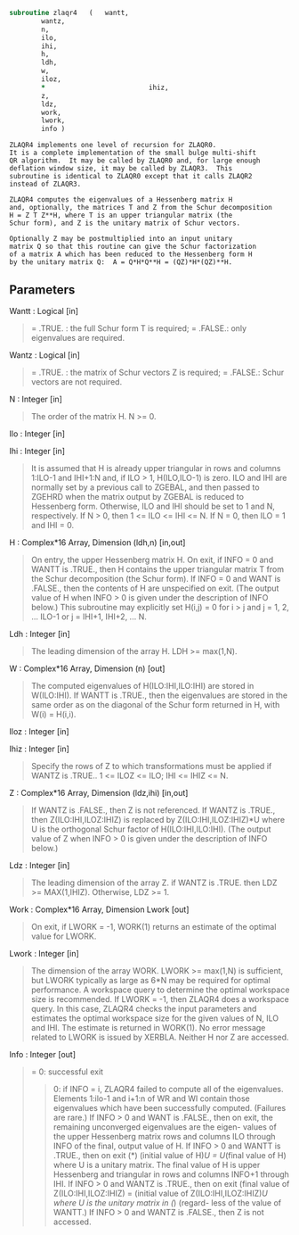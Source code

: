 ```fortran
subroutine zlaqr4	(	wantt,
		wantz,
		n,
		ilo,
		ihi,
		h,
		ldh,
		w,
		iloz,
		*                          ihiz,
		z,
		ldz,
		work,
		lwork,
		info )
```

    ZLAQR4 implements one level of recursion for ZLAQR0.
    It is a complete implementation of the small bulge multi-shift
    QR algorithm.  It may be called by ZLAQR0 and, for large enough
    deflation window size, it may be called by ZLAQR3.  This
    subroutine is identical to ZLAQR0 except that it calls ZLAQR2
    instead of ZLAQR3.

    ZLAQR4 computes the eigenvalues of a Hessenberg matrix H
    and, optionally, the matrices T and Z from the Schur decomposition
    H = Z T Z**H, where T is an upper triangular matrix (the
    Schur form), and Z is the unitary matrix of Schur vectors.

    Optionally Z may be postmultiplied into an input unitary
    matrix Q so that this routine can give the Schur factorization
    of a matrix A which has been reduced to the Hessenberg form H
    by the unitary matrix Q:  A = Q*H*Q**H = (QZ)*H*(QZ)**H.

## Parameters
Wantt : Logical [in]
> = .TRUE. : the full Schur form T is required;
> = .FALSE.: only eigenvalues are required.

Wantz : Logical [in]
> = .TRUE. : the matrix of Schur vectors Z is required;
> = .FALSE.: Schur vectors are not required.

N : Integer [in]
> The order of the matrix H.  N >= 0.

Ilo : Integer [in]

Ihi : Integer [in]
> It is assumed that H is already upper triangular in rows
> and columns 1:ILO-1 and IHI+1:N and, if ILO > 1,
> H(ILO,ILO-1) is zero. ILO and IHI are normally set by a
> previous call to ZGEBAL, and then passed to ZGEHRD when the
> matrix output by ZGEBAL is reduced to Hessenberg form.
> Otherwise, ILO and IHI should be set to 1 and N,
> respectively.  If N > 0, then 1 <= ILO <= IHI <= N.
> If N = 0, then ILO = 1 and IHI = 0.

H : Complex*16 Array, Dimension (ldh,n) [in,out]
> On entry, the upper Hessenberg matrix H.
> On exit, if INFO = 0 and WANTT is .TRUE., then H
> contains the upper triangular matrix T from the Schur
> decomposition (the Schur form). If INFO = 0 and WANT is
> .FALSE., then the contents of H are unspecified on exit.
> (The output value of H when INFO > 0 is given under the
> description of INFO below.)
> This subroutine may explicitly set H(i,j) = 0 for i > j and
> j = 1, 2, ... ILO-1 or j = IHI+1, IHI+2, ... N.

Ldh : Integer [in]
> The leading dimension of the array H. LDH >= max(1,N).

W : Complex*16 Array, Dimension (n) [out]
> The computed eigenvalues of H(ILO:IHI,ILO:IHI) are stored
> in W(ILO:IHI). If WANTT is .TRUE., then the eigenvalues are
> stored in the same order as on the diagonal of the Schur
> form returned in H, with W(i) = H(i,i).

Iloz : Integer [in]

Ihiz : Integer [in]
> Specify the rows of Z to which transformations must be
> applied if WANTZ is .TRUE..
> 1 <= ILOZ <= ILO; IHI <= IHIZ <= N.

Z : Complex*16 Array, Dimension (ldz,ihi) [in,out]
> If WANTZ is .FALSE., then Z is not referenced.
> If WANTZ is .TRUE., then Z(ILO:IHI,ILOZ:IHIZ) is
> replaced by Z(ILO:IHI,ILOZ:IHIZ)*U where U is the
> orthogonal Schur factor of H(ILO:IHI,ILO:IHI).
> (The output value of Z when INFO > 0 is given under
> the description of INFO below.)

Ldz : Integer [in]
> The leading dimension of the array Z.  if WANTZ is .TRUE.
> then LDZ >= MAX(1,IHIZ).  Otherwise, LDZ >= 1.

Work : Complex*16 Array, Dimension Lwork [out]
> On exit, if LWORK = -1, WORK(1) returns an estimate of
> the optimal value for LWORK.

Lwork : Integer [in]
> The dimension of the array WORK.  LWORK >= max(1,N)
> is sufficient, but LWORK typically as large as 6*N may
> be required for optimal performance.  A workspace query
> to determine the optimal workspace size is recommended.
> If LWORK = -1, then ZLAQR4 does a workspace query.
> In this case, ZLAQR4 checks the input parameters and
> estimates the optimal workspace size for the given
> values of N, ILO and IHI.  The estimate is returned
> in WORK(1).  No error message related to LWORK is
> issued by XERBLA.  Neither H nor Z are accessed.

Info : Integer [out]
> =  0:  successful exit
> > 0:  if INFO = i, ZLAQR4 failed to compute all of
> the eigenvalues.  Elements 1:ilo-1 and i+1:n of WR
> and WI contain those eigenvalues which have been
> successfully computed.  (Failures are rare.)
> If INFO > 0 and WANT is .FALSE., then on exit,
> the remaining unconverged eigenvalues are the eigen-
> values of the upper Hessenberg matrix rows and
> columns ILO through INFO of the final, output
> value of H.
> If INFO > 0 and WANTT is .TRUE., then on exit
> (*)  (initial value of H)*U  = U*(final value of H)
> where U is a unitary matrix.  The final
> value of  H is upper Hessenberg and triangular in
> rows and columns INFO+1 through IHI.
> If INFO > 0 and WANTZ is .TRUE., then on exit
> (final value of Z(ILO:IHI,ILOZ:IHIZ)
> =  (initial value of Z(ILO:IHI,ILOZ:IHIZ)*U
> where U is the unitary matrix in (*) (regard-
> less of the value of WANTT.)
> If INFO > 0 and WANTZ is .FALSE., then Z is not
> accessed.

